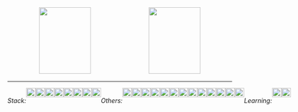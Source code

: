 <div align="center">
    <img src="https://github-readme-stats.vercel.app/api?username=paulogobetti&hide_border=true&theme=blue-green" width="48%" height="150">
    <img src="https://github-readme-stats.vercel.app/api/top-langs/?username=paulogobetti&hide_border=true&layout=compact&theme=blue-green" width="48%" height="150">
</div>

<hr>

<div style="display: flex;">
  <h6>Stack:</h6>
  <img src="https://img.shields.io/static/v1?message=PHP&logo=php&labelColor=040f0f&color=040f0f&logoColor=f1e05a&label=%20" height="21">
  <img src="https://img.shields.io/static/v1?message=HTML&logo=html5&labelColor=040f0f&color=040f0f&logoColor=f1e05a&label=%20" height="21">
  <img src="https://img.shields.io/static/v1?message=CSS&logo=css3&labelColor=040f0f&color=040f0f&logoColor=f1e05a&label=%20" height="21">
  <img src="https://img.shields.io/static/v1?message=Bootstrap&logo=bootstrap&labelColor=040f0f&color=040f0f&logoColor=f1e05a&label=%20" height="21">
  <img src="https://img.shields.io/static/v1?message=JavaScript&logo=javascript&labelColor=040f0f&color=040f0f&logoColor=f1e05a&label=%20" height="21">
  <img src="https://img.shields.io/static/v1?message=Apache&logo=apache&labelColor=040f0f&color=040f0f&logoColor=f1e05a&label=%20" height="21">
  <img src="https://img.shields.io/static/v1?message=MySQL&logo=mysql&labelColor=040f0f&color=040f0f&logoColor=f1e05a&label=%20" height="21">
  <img src="https://img.shields.io/static/v1?message=Git&logo=git&labelColor=040f0f&color=040f0f&logoColor=f1e05a&label=%20" height="21">

  <h6>Others:</h6>
  <img src="https://img.shields.io/static/v1?message=AWS&logo=amazonaws&labelColor=040f0f&color=040f0f&logoColor=f1e05a&label=%20" height="21">
  <img src="https://img.shields.io/static/v1?message=Oracle Cloud&logo=oracle&labelColor=040f0f&color=040f0f&logoColor=f1e05a&label=%20" height="21">
  <img src="https://img.shields.io/static/v1?message=Linux&logo=linux&labelColor=040f0f&color=040f0f&logoColor=f1e05a&label=%20" height="21">
  <img src="https://img.shields.io/static/v1?message=Composer&logo=composer&labelColor=040f0f&color=040f0f&logoColor=f1e05a&label=%20" height="21">
  <img src="https://img.shields.io/static/v1?message=Windows&logo=windows&labelColor=040f0f&color=040f0f&logoColor=f1e05a&label=%20" height="21">
  <img src="https://img.shields.io/static/v1?message=WordPress&logo=wordpress&labelColor=040f0f&color=040f0f&logoColor=f1e05a&label=%20" height="21">
  <img src="https://img.shields.io/static/v1?message=WooCommerce&logo=woocommerce&labelColor=040f0f&color=040f0f&logoColor=f1e05a&label=%20" height="21">
  <img src="https://img.shields.io/static/v1?message=Photoshop&logo=adobephotoshop&labelColor=040f0f&color=040f0f&logoColor=f1e05a&label=%20" height="21">
  <img src="https://img.shields.io/static/v1?message=Illustrator&logo=adobeillustrator&labelColor=040f0f&color=040f0f&logoColor=f1e05a&label=%20" height="21">
  <img src="https://img.shields.io/static/v1?message=Blender&logo=blender&labelColor=040f0f&color=040f0f&logoColor=f1e05a&label=%20" height="21">
  <img src="https://img.shields.io/static/v1?message=Google Ads&logo=googleads&labelColor=040f0f&color=040f0f&logoColor=f1e05a&label=%20" height="21">
  <img src="https://img.shields.io/static/v1?message=Google Tag Manager&logo=googletagmanager&labelColor=040f0f&color=040f0f&logoColor=f1e05a&label=%20" height="21">
  <img src="https://img.shields.io/static/v1?message=Google%20Analytics&logo=googleanalytics&labelColor=040f0f&color=040f0f&logoColor=f1e05a&label=%20" height="21">

  <h6>Learning:</h6>
  <img src="https://img.shields.io/static/v1?message=Unity&logo=unity&labelColor=040f0f&color=040f0f&logoColor=f1e05a&label=%20" height="21">
  <img src="https://img.shields.io/static/v1?message=C%23&logo=csharp&labelColor=040f0f&color=040f0f&logoColor=f1e05a&label=%20" height="21">
</div>
